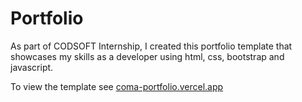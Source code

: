 # Portfolio

As part of CODSOFT Internship, I created this portfolio template that showcases my skills as a developer using html, css, bootstrap and javascript.

To view the template see [coma-portfolio.vercel.app](https://coma-portfolio.vercel.app/)
